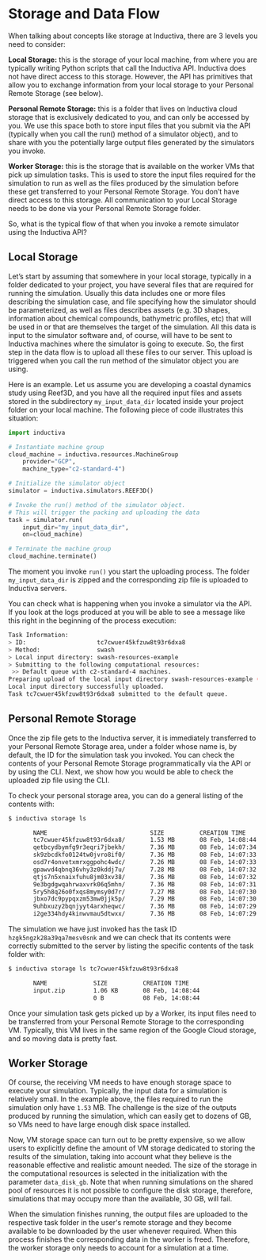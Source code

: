 # Storage and Data Flow

When talking about concepts like storage at Inductiva, there are 3 levels you 
need to consider:

**Local Storage:** this is the storage of your local machine, from where you are 
typically writing Python scripts that call the Inductiva API. Inductiva does not 
have direct access to this storage. However, the API has primitives that allow you 
to exchange information from your local storage to your Personal Remote Storage 
(see below).

**Personal Remote Storage:** this is a folder that lives on Inductiva cloud storage 
that is exclusively dedicated to you, and can only be accessed by you. We use this 
space both to store input files that you submit via the API (typically when you 
call the run() method of a simulator object), and to share with you the potentially 
large output files generated by the simulators you invoke.

**Worker Storage:** this is the storage that is available on the worker VMs that pick 
up simulation tasks. This is used to store the input files required for the simulation 
to run as well as the files produced by the simulation before these get transferred 
to your Personal Remote Storage. You don’t have direct access to this storage. All 
communication to your Local Storage needs to be done via your Personal Remote Storage folder.

So, what is the typical flow of that when you invoke a remote simulator using the 
Inductiva API? 

## Local Storage

Let’s start by assuming that somewhere in your local storage, typically in a 
folder dedicated to your project, you have several files that are required for 
running the simulation. Usually this data includes one or more files describing 
the simulation case, and file specifying how the simulator should be parameterized, 
as well as files describes assets (e.g. 3D shapes, information about chemical compounds, 
bathymetric profiles, etc) that will be used in or that are themselves the target 
of the simulation. All this data is input to the simulator software and, of course, 
will have to be sent to Inductiva machines where the simulator is going to execute. 
So, the first step in the data flow is to upload all these files to our server. 
This upload is triggered when you call the run method of the simulator object 
you are using. 

Here is an example. Let us assume you are developing a coastal dynamics study 
using Reef3D, and you have all the required input files and assets stored in the 
subdirectory `my_input_data_dir` located inside your project folder on your local 
machine. The following piece of code illustrates this situation:

```python
import inductiva

# Instantiate machine group
cloud_machine = inductiva.resources.MachineGroup
    provider="GCP",
    machine_type="c2-standard-4")

# Initialize the simulator object
simulator = inductiva.simulators.REEF3D()

# Invoke the run() method of the simulator object. 
# This will trigger the packing and uploading the data
task = simulator.run(
    input_dir="my_input_data_dir",
    on=cloud_machine)

# Terminate the machine group
cloud_machine.terminate()
```

The moment you invoke `run()` you start the uploading process. The folder `my_input_data_dir`
is zipped and the corresponding zip file is uploaded to Inductiva servers.
 
You can check what is happening when you invoke a simulator via the API. 
If you look at the logs produced at you will be able to see a message like this 
right in the beginning of the process execution:

```bash
Task Information:
> ID:                    tc7cwuer45kfzuw8t93r6dxa8
> Method:                swash
> Local input directory: swash-resources-example
> Submitting to the following computational resources:
 >> Default queue with c2-standard-4 machines.
Preparing upload of the local input directory swash-resources-example (160 B).
Local input directory successfully uploaded.
Task tc7cwuer45kfzuw8t93r6dxa8 submitted to the default queue.
```

## Personal Remote Storage

Once the zip file gets to the Inductiva server, it is immediately 
transferred to your Personal Remote Storage area, under a folder whose 
name is, by default, the ID for the simulation task you invoked. You can 
check the contents of your  Personal Remote Storage programmatically via 
the API or by using the CLI. Next, we show how you would be able to check the uploaded zip file using the CLI.

To check your personal storage area, you can do a general listing of the contents with:
```bash
$ inductiva storage ls

       NAME                             SIZE          CREATION TIME
       tc7cwuer45kfzuw8t93r6dxa8/       1.53 MB       08 Feb, 14:08:44
       qetbcydbymfg9r3eqri7jbekh/       7.36 MB       08 Feb, 14:07:34
       sk9zbcdkfo0124tw0jvro8if0/       7.36 MB       08 Feb, 14:07:33
       osd7r4onvetxmrxggpohc4wdc/       7.26 MB       08 Feb, 14:07:33
       gpawvd4qbnq36vhy3z0kddj7u/       7.28 MB       08 Feb, 14:07:32
       qtjs7n5xnaixfuhu8jm03xv38/       7.36 MB       08 Feb, 14:07:32
       9e3bgdgwqahrwaxvrk06q5mhn/       7.36 MB       08 Feb, 14:07:31
       5ry5h8q26o0fxqs8mymsy0d7r/       7.27 MB       08 Feb, 14:07:30
       jbxo7dc9pypqxzm53mw0jjk5p/       7.29 MB       08 Feb, 14:07:30
       9uhbxuzy2bqnjyyt4arxheqwc/       7.36 MB       08 Feb, 14:07:29
       i2ge334hdy4kinwvmau5dtwxx/       7.36 MB       08 Feb, 14:07:29

```

The simulation we have just invoked has the task ID `hzgk5ngzk28a39qa7mesv0snk`
and we can check that its contents were correctly submitted to the server by listing
the specific contents of the task folder with:

```bash
$ inductiva storage ls tc7cwuer45kfzuw8t93r6dxa8

       NAME             SIZE          CREATION TIME
       input.zip        1.06 KB       08 Feb, 14:08:44
                        0 B           08 Feb, 14:08:44
```

Once your simulation task gets picked up by a Worker, its input files need to be
transferred from your Personal Remote Storage to the corresponding VM. Typically,
this VM lives in the same region of the Google Cloud storage, and so moving data
is pretty fast.

## Worker Storage

Of course, the receiving VM needs to have enough storage space to execute your simulation. 
Typically, the input data for a simulation is relatively small. In the example above, the 
files required to run the simulation only have `1.53` MB. The 
challenge is the size of the outputs produced by running the simulation, which can easily 
get to dozens of GB, so VMs need to have large enough disk space installed.

Now, VM storage space can turn out to be pretty expensive, so we allow users to 
explicitly define the amount of VM storage dedicated to storing the results of the 
simulation, taking into account what they believe is the reasonable effective and
realistic amount needed. The size of the storage in the computational resources
is selected in the initialization with the parameter `data_disk_gb`. Note that when
running simulations on the shared pool of resources it is not possible to configure
the disk storage, therefore, simulations that may occupy more than the available,
30 GB, will fail.

When the simulation finishes running, the output files are uploaded to the respective
task folder in the user's remote storage and they become available to be downloaded
by the user whenever required. When this process finishes the corresponding data 
in the worker is freed. Therefore, the worker storage only needs to account for a
simulation at a time.

